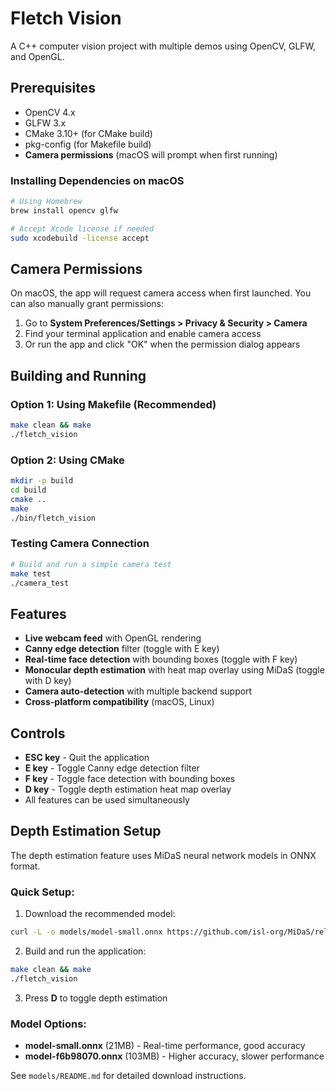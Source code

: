 # Fletch Vision

A C++ computer vision project with multiple demos using OpenCV, GLFW, and OpenGL.

## Prerequisites

- OpenCV 4.x
- GLFW 3.x
- CMake 3.10+ (for CMake build)
- pkg-config (for Makefile build)
- **Camera permissions** (macOS will prompt when first running)

### Installing Dependencies on macOS

```bash
# Using Homebrew
brew install opencv glfw

# Accept Xcode license if needed
sudo xcodebuild -license accept
```

## Camera Permissions

On macOS, the app will request camera access when first launched. You can also manually grant permissions:

1. Go to **System Preferences/Settings > Privacy & Security > Camera**
2. Find your terminal application and enable camera access
3. Or run the app and click "OK" when the permission dialog appears

## Building and Running

### Option 1: Using Makefile (Recommended)

```bash
make clean && make
./fletch_vision
```

### Option 2: Using CMake

```bash
mkdir -p build
cd build
cmake ..
make
./bin/fletch_vision
```

### Testing Camera Connection

```bash
# Build and run a simple camera test
make test
./camera_test
```

## Features

- **Live webcam feed** with OpenGL rendering
- **Canny edge detection** filter (toggle with E key)
- **Real-time face detection** with bounding boxes (toggle with F key)
- **Monocular depth estimation** with heat map overlay using MiDaS (toggle with D key)
- **Camera auto-detection** with multiple backend support
- **Cross-platform compatibility** (macOS, Linux)

## Controls

- **ESC key** - Quit the application
- **E key** - Toggle Canny edge detection filter
- **F key** - Toggle face detection with bounding boxes
- **D key** - Toggle depth estimation heat map overlay
- All features can be used simultaneously

## Depth Estimation Setup

The depth estimation feature uses MiDaS neural network models in ONNX format.

### Quick Setup:

1. Download the recommended model:

```bash
curl -L -o models/model-small.onnx https://github.com/isl-org/MiDaS/releases/download/v2_1/model-small.onnx
```

2. Build and run the application:

```bash
make clean && make
./fletch_vision
```

3. Press **D** to toggle depth estimation

### Model Options:

- **model-small.onnx** (21MB) - Real-time performance, good accuracy
- **model-f6b98070.onnx** (103MB) - Higher accuracy, slower performance

See `models/README.md` for detailed download instructions.
